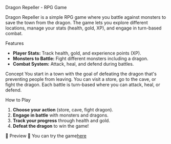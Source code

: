  Dragon Repeller - RPG Game

Dragon Repeller is a simple RPG game where you battle against monsters to save the town from the dragon. The game lets you explore different locations, manage your stats (health, gold, XP), and engage in turn-based combat.

 Features
- **Player Stats:** Track health, gold, and experience points (XP).
- **Monsters to Battle:** Fight different monsters including a dragon.
- **Combat System:** Attack, heal, and defend during battles.

 Concept
You start in a town with the goal of defeating the dragon that's preventing people from leaving. You can visit a store, go to the cave, or fight the dragon. Each battle is turn-based where you can attack, heal, or defend.

 How to Play
1. **Choose your action** (store, cave, fight dragon).
2. **Engage in battle** with monsters and dragons.
3. **Track your progress** through health and gold.
4. **Defeat the dragon** to win the game!

📸 Preview 🔗 You can try the game[here]([https://your-live-game-link.com](https://amarko-med.github.io/RBG-Game/))


 
